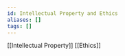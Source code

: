 ```yaml
---
id: Intellectual Property and Ethics
aliases: []
tags: []
---
```


[[Intellectual Property]]
[[Ethics]]
